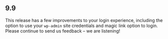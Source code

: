 <!--
Contains editorialized release notes. Raw release notes should go into `RELEASE-NOTES.txt`.
-->

## 9.9
This release has a few improvements to your login experience, including the option to use your `wp-admin` site credentials and magic link option to login. Please continue to send us feedback – we are listening!
